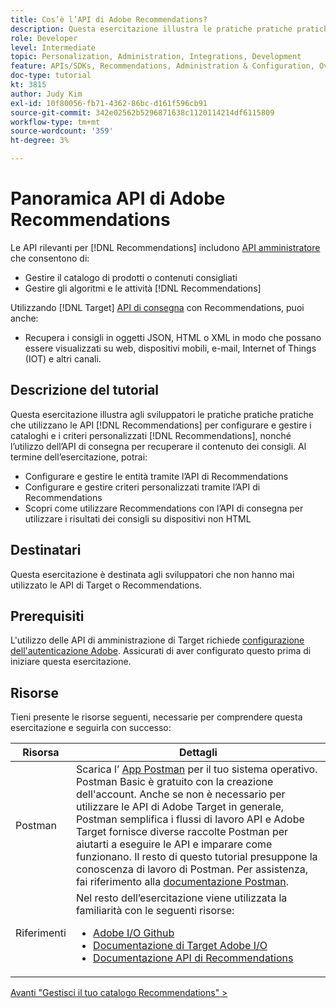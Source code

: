```yaml
---
title: Cos’è l’API di Adobe Recommendations?
description: Questa esercitazione illustra le pratiche pratiche pratiche degli sviluppatori che utilizzano le API Recommendations di Adobe Target per configurare e gestire i cataloghi Recommendations e i criteri personalizzati, nonché l’utilizzo dell’API di consegna per recuperare il contenuto dei consigli.
role: Developer
level: Intermediate
topic: Personalization, Administration, Integrations, Development
feature: APIs/SDKs, Recommendations, Administration & Configuration, Overview
doc-type: tutorial
kt: 3815
author: Judy Kim
exl-id: 10f80056-fb71-4362-86bc-d161f596cb91
source-git-commit: 342e02562b5296871638c1120114214df6115809
workflow-type: tm+mt
source-wordcount: '359'
ht-degree: 3%

---
```


# Panoramica API di Adobe Recommendations

Le API rilevanti per [!DNL Recommendations] includono [API amministratore](https://experienceleague.adobe.com/docs/target/using/apis/api-overview.html?lang=en) che consentono di:

* Gestire il catalogo di prodotti o contenuti consigliati
* Gestire gli algoritmi e le attività [!DNL Recommendations]

Utilizzando [!DNL Target] [API di consegna](https://experienceleague.adobe.com/docs/target/using/apis/api-overview.html?lang=en) con Recommendations, puoi anche:

* Recupera i consigli in oggetti JSON, HTML o XML in modo che possano essere visualizzati su web, dispositivi mobili, e-mail, Internet of Things (IOT) e altri canali.

## Descrizione del tutorial

Questa esercitazione illustra agli sviluppatori le pratiche pratiche pratiche che utilizzano le API [!DNL Recommendations] per configurare e gestire i cataloghi e i criteri personalizzati [!DNL Recommendations], nonché l’utilizzo dell’API di consegna per recuperare il contenuto dei consigli. Al termine dell’esercitazione, potrai:

* Configurare e gestire le entità tramite l’API di Recommendations
* Configurare e gestire criteri personalizzati tramite l’API di Recommendations
* Scopri come utilizzare Recommendations con l’API di consegna per utilizzare i risultati dei consigli su dispositivi non HTML

## Destinatari

Questa esercitazione è destinata agli sviluppatori che non hanno mai utilizzato le API di Target o Recommendations.

## Prerequisiti

L&#39;utilizzo delle API di amministrazione di Target richiede [configurazione dell&#39;autenticazione Adobe](../apis/configure-io-target-integration.md). Assicurati di aver configurato questo prima di iniziare questa esercitazione.

## Risorse

Tieni presente le risorse seguenti, necessarie per comprendere questa esercitazione e seguirla con successo:

| Risorsa | Dettagli |
| --- | --- |
| Postman | Scarica l’ [App Postman](https://www.postman.com/downloads/) per il tuo sistema operativo. Postman Basic è gratuito con la creazione dell&#39;account. Anche se non è necessario per utilizzare le API di Adobe Target in generale, Postman semplifica i flussi di lavoro API e Adobe Target fornisce diverse raccolte Postman per aiutarti a eseguire le API e imparare come funzionano. Il resto di questo tutorial presuppone la conoscenza di lavoro di Postman. Per assistenza, fai riferimento alla [documentazione Postman](https://learning.getpostman.com/). |
| Riferimenti | Nel resto dell’esercitazione viene utilizzata la familiarità con le seguenti risorse:<UL><li>[Adobe I/O Github](https://github.com/adobeio)</li><li>[Documentazione di Target Adobe I/O](https://developers.adobetarget.com/api/#introduction)</li><li>[Documentazione API di Recommendations](https://developers.adobetarget.com/api/recommendations/)</li></ul> |

[Avanti &quot;Gestisci il tuo catalogo Recommendations&quot; >](manage-catalog.md)
